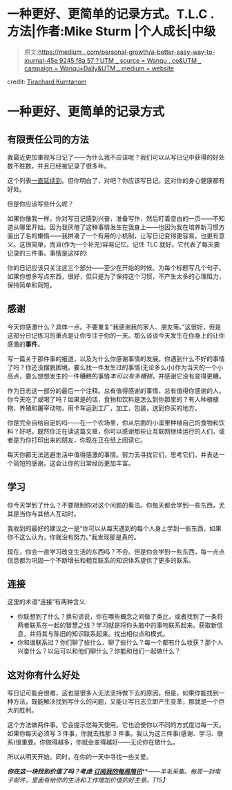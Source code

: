 # 一种更好、更简单的记录方式。T.L.C .方法|作者:Mike Sturm |个人成长|中级

> 原文:[https://medium . com/personal-growth/a-better-easy-way-to-journal-45e 9245 f8a 57？UTM _ source = Wanqu . co&UTM _ campaign = Wanqu+Daily&UTM _ medium = website](https://medium.com/personal-growth/a-better-easier-way-to-journal-45e9245f8a57?utm_source=wanqu.co&utm_campaign=Wanqu+Daily&utm_medium=website)



credit: [Tirachard Kumtanom](https://www.pexels.com/u/tirachard-kumtanom-112571/)



# 一种更好、更简单的记录方式

## 有限责任公司的方法

我最近更加重视写日记了——为什么我不应该呢？我们可以从写日记中获得的好处数不胜数，并且已经被记录了很多年。

这个列表[一直延续到](http://www.huffingtonpost.com/thai-nguyen/benefits-of-journaling-_b_6648884.html)。但你明白了，对吧？你应该写日记。这对你的身心健康都有好处。

但是你应该写些什么呢？

如果你像我一样，你对写日记感到兴奋，准备写作，然后盯着空白的一页——不知道从哪里开始。因为我厌倦了这种事情发生在我身上——也因为我在培养新习惯方面出了名的懒惰——我拼凑了一个有用的小机制，让写日记变得更容易，也更有意义。这很简单，而且(作为一个补充)容易记忆。记住 TLC 就好。它代表了每天要记录的三件事。事情是这样的:

你的日记应该只关注这三个部分——至少在开始的时候。为每个标题写几个句子。如果你想多写点东西，很好，但只是为了保持这个习惯，不产生太多的心理阻力，保持简单和简短。

## 感谢

今天你感激什么？具体一点。不要重复“我感谢我的家人、朋友等。”这很好，但是这部分日记练习的重点是让你专注于你的一天。那么谈谈今天发生在你身上的让你感激的**事件**。

写一篇关于那件事的报道，以及为什么你感谢事情的发展。你遇到什么不好的事情了吗？你还没摆脱困境。要么找一件发生过的事情(无论多么小)作为当天的一个小亮点，要么想想发生的一件糟糕的事情*本可以有多糟糕*，并感谢它没有变得更糟。

作为日志这一部分的最后一个注释。总有值得感谢的事情，总有值得你感谢的人。你今天吃了或喝了吗？如果是的话，食物和饮料是怎么到你那里的？有人种植植物，养殖和屠宰动物，用卡车运到工厂，加工，包装，送到你买的地方。

你是完全自给自足的吗——在一个农场里，你从后面的小溪里种植自己的食物和饮料？好吧，既然你正在读这篇文章，你可以感谢那些让互联网继续运行的人们，或者是为你打印出来的朋友，你现在正在纸上阅读它。

每天你都无法逃避生活中值得感激的事情。努力去寻找它们，思考它们，并表达一个简短的感谢。这会让你的日常经历更加丰富。

## 学习

你今天学到了什么？不要限制你对这个问题的看法。你每天都会学到一些东西，尤其是当你与其他人互动时。

我收到的最好的建议之一是“你可以从每天遇到的每个人身上学到一些东西，如果你不这么认为，你就没有努力。”我发现那是真的。

现在，你会一直学习改变生活的东西吗？不会。但是你会学到一些东西，每一点点信息都为巩固一个不断增长和相互联系的知识体系提供了更多的联系。

## 连接

这里的术语“连接”有两种含义:

*   你联想到了什么？换句话说，你在哪些概念之间做了类比，或者找到了一条将两者联系在一起的智慧之线？学习就是将你头脑中的事物联系起来。获取新信息，并将其与陈旧的知识联系起来。找出相似点和模式。
*   你和谁联系过？你们聊了些什么，聊了些什么？每一个都有什么收获？那个人兴奋什么？以后可以和他们聊什么？你能和他们一起做什么？

## 这对你有什么好处

写日记可能会很难，这也是很多人无法坚持做下去的原因。但是，如果你能找到一种方法，既能解决找到写什么的问题，又能让写日志立即产生变革，那就是一个巨大的胜利。

这个方法做两件事。它会提示您每天使用。它也迫使你以不同的方式度过每一天。如果你每天必须写 3 件事，你就去找那 3 件事。我认为这三件事(感谢、学习、联系)很重要。你做得越多，你就会变得越好——无论你在做什么。

所以从明天开始。同时，在你的一天中寻找一些关爱。

***你在这一块找到价值了吗？考虑*** [***订阅我的每周简讯***](http://eepurl.com/cTUcBP)***——*羊毛采集*。每周一封电子邮件，里面有给你的生活和工作增加价值的好主意。*T15】**